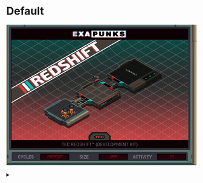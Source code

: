 # Default
![](default.gif)

<details><summary></summary>
<p>
XA

```
NOTE CHECKER
LINK 800

NOTE WAIT SIGNAL
MARK LOOP
COPY M X
NOTE MAKE REPLACEMENT
REPL LOOP

NOTE CHECKER
LINK 800
GRAB 199
COPY F T
DROP

MAKE
SWIZ X 3 F
SWIZ X 2 F
SWIZ X 1 F
COPY T F

KILL
LINK -1
KILL
KILL
LINK -1
```

XB

```
NOTE PW_BRUTEFORCE
LINK 800

MARK LOOP
SWIZ X 3 #PASS
SWIZ X 2 #PASS
SWIZ X 1 #PASS

NOTE PW_ENTERED_SIGNAL
COPY X M

ADDI X 1 X
JUMP LOOP
```

</p>
</details>
